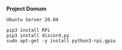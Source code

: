 **Project Domum**

```
Ubuntu Server 20.04

pip3 install RPi
pip3 install discord.py
sudo apt-get -y install python3-rpi.gpio
```
